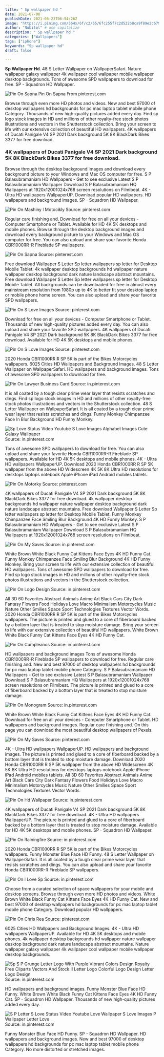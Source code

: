 ```yaml
---
title: " Sp wallpaper hd "
date: 2021-07-08
publishDate: 2021-06-23T06:54:26Z
image: "https://i.pinimg.com/564x/6f/c2/55/6fc255f7c2d522b8ca9f89e2c679dade.jpg"
author: "Nubitol" # use capitalize
description: " Sp wallpaper hd "
categories: ["Wallpapers"]
tags: ["iphone"]
keywords: "Sp wallpaper hd"
draft: false

---
```



**Sp Wallpaper Hd**. 48 S Letter Wallpaper on WallpaperSafari. Nature wallpaper galaxy wallpaper 4k wallpaper cool wallpaper mobile wallpaper desktop backgrounds. Tons of awesome SPD wallpapers to download for free. SP - Squadron HD Wallpaper.

![Pin On Sapna](https://i.pinimg.com/474x/cf/8a/99/cf8a99c34020f2b3977ee8ce15721484.jpg "Pin On Sapna")
Pin On Sapna From pinterest.com


Browse through even more HD photos and videos. New and best 97000 of desktop wallpapers hd backgrounds for pc mac laptop tablet mobile phone Category. Thousands of new high-quality pictures added every day. Find sp logo stock images in HD and millions of other royalty-free stock photos illustrations and vectors in the Shutterstock collection. Bring your screen to life with our extensive collection of beautiful HD wallpapers. 4K wallpapers of Ducati Panigale V4 SP 2021 Dark background 5K 8K BlackDark Bikes 3377 for free download.

### 4K wallpapers of Ducati Panigale V4 SP 2021 Dark background 5K 8K BlackDark Bikes 3377 for free download.

Browse through the desktop background images and download every background picture to your Windows and Mac OS computer for free. S P Balasubramaniam HD Wallpapers - Get to see exclusive Latest S P Balasubramaniam Wallpaper Download S P Balasubramaniam HQ Wallpapers at 1920x12001024x768 screen resolutions on Filmibeat. 4K - Ultra HD wallpapers WallpaperUP. Download popular HD wallpapers. HD wallpapers and background images. SP - Squadron HD Wallpaper.


![Pin On Mashiny I Motocikly](https://i.pinimg.com/originals/2b/22/7d/2b227d7da91a4858566b713df7ac3db1.jpg "Pin On Mashiny I Motocikly")
Source: pinterest.com

Regular care finishing and. Download for free on all your devices - Computer Smartphone or Tablet. Available for HD 4K 5K desktops and mobile phones. Browse through the desktop background images and download every background picture to your Windows and Mac OS computer for free. You can also upload and share your favorite Honda CBR1000RR-R Fireblade SP wallpapers.

![Pin On Sapna](https://i.pinimg.com/474x/cf/8a/99/cf8a99c34020f2b3977ee8ce15721484.jpg "Pin On Sapna")
Source: pinterest.com

Free download Wallpaper S Letter Sp letter wallpapers sp letter for Desktop Mobile Tablet. 4k wallpaper desktop backgrounds hd wallpaper nature wallpaper desktop background dark nature landscape abstract mountains. Free download Wallpaper S Letter Sp letter wallpapers sp letter for Desktop Mobile Tablet. All backgrounds can be downloaded for free in almost every mainstream resolution from 1080p up to 4K to better fit your desktop laptop or mobile phone home screen. You can also upload and share your favorite SPD wallpapers.

![Pin On S Love Images](https://i.pinimg.com/564x/4a/eb/db/4aebdb3b45d7622068f8b3d5f3219e55.jpg "Pin On S Love Images")
Source: pinterest.com

Download for free on all your devices - Computer Smartphone or Tablet. Thousands of new high-quality pictures added every day. You can also upload and share your favorite SPD wallpapers. 4K wallpapers of Ducati Panigale V4 SP 2021 Dark background 5K 8K BlackDark Bikes 3377 for free download. Available for HD 4K 5K desktops and mobile phones.

![Pin On S Love Images](https://i.pinimg.com/564x/0a/bb/37/0abb37a15059a050b3a16cbef786374b.jpg "Pin On S Love Images")
Source: pinterest.com

2020 Honda CBR1000RR R SP 5K is part of the Bikes Motorcycles wallpapers. 6025 Cities HD Wallpapers and Background Images. 48 S Letter Wallpaper on WallpaperSafari. HD wallpapers and background images. Tons of awesome SPD wallpapers to download for free.

![Pin On Lawyer Business Card](https://i.pinimg.com/originals/c2/1c/c0/c21cc0a4b26d704cd13ba2955e4da665.jpg "Pin On Lawyer Business Card")
Source: in.pinterest.com

It is all coated by a tough clear prime wear layer that resists scratches and dings. Find sp logo stock images in HD and millions of other royalty-free stock photos illustrations and vectors in the Shutterstock collection. 48 S Letter Wallpaper on WallpaperSafari. It is all coated by a tough clear prime wear layer that resists scratches and dings. Funny Monkey Chimpanzee Face In Blur Background HD Funny Monkey.

![Sp Love Status Video Youtube S Love Images Alphabet Images Cute Galaxy Wallpaper](https://i.pinimg.com/564x/29/16/22/29162230dcf5eabaddff54aced716417.jpg "Sp Love Status Video Youtube S Love Images Alphabet Images Cute Galaxy Wallpaper")
Source: in.pinterest.com

Tons of awesome SPD wallpapers to download for free. You can also upload and share your favorite Honda CBR1000RR-R Fireblade SP wallpapers. Available for HD 4K 5K desktops and mobile phones. 4K - Ultra HD wallpapers WallpaperUP. Download 2020 Honda CBR1000RR R SP 5K wallpaper from the above HD Widescreen 4K 5K 8K Ultra HD resolutions for desktops laptops notebook Apple iPhone iPad Android mobiles tablets.

![Pin On Motorky](https://i.pinimg.com/originals/b8/8b/8d/b88b8d6282aabb33b1bf12ae737de2b6.jpg "Pin On Motorky")
Source: pinterest.com

4K wallpapers of Ducati Panigale V4 SP 2021 Dark background 5K 8K BlackDark Bikes 3377 for free download. 4k wallpaper desktop backgrounds hd wallpaper nature wallpaper desktop background dark nature landscape abstract mountains. Free download Wallpaper S Letter Sp letter wallpapers sp letter for Desktop Mobile Tablet. Funny Monkey Chimpanzee Face Smiling Blur Background 4K HD Funny Monkey. S P Balasubramaniam HD Wallpapers - Get to see exclusive Latest S P Balasubramaniam Wallpaper Download S P Balasubramaniam HQ Wallpapers at 1920x12001024x768 screen resolutions on Filmibeat.

![Pin On My Saves](https://i.pinimg.com/564x/7f/be/03/7fbe03bef9cbe46f1e0f712a0585fbed.jpg "Pin On My Saves")
Source: in.pinterest.com

White Brown White Black Funny Cat Kittens Face Eyes 4K HD Funny Cat. Funny Monkey Chimpanzee Face Smiling Blur Background 4K HD Funny Monkey. Bring your screen to life with our extensive collection of beautiful HD wallpapers. Tons of awesome SPD wallpapers to download for free. Find sp logo stock images in HD and millions of other royalty-free stock photos illustrations and vectors in the Shutterstock collection.

![Pin On Logo Design](https://i.pinimg.com/474x/62/b1/89/62b1898acfbb51b6fe47f66671c2acfa.jpg "Pin On Logo Design")
Source: in.pinterest.com

All 3D 60 Favorites Abstract Animals Anime Art Black Cars City Dark Fantasy Flowers Food Holidays Love Macro Minimalism Motorcycles Music Nature Other Smilies Space Sport Technologies Textures Vector Words. 2020 Honda CBR1000RR R SP 5K is part of the Bikes Motorcycles wallpapers. The picture is printed and glued to a core of fiberboard backed by a bottom layer that is treated to stop moisture damage. Bring your screen to life with our extensive collection of beautiful HD wallpapers. White Brown White Black Funny Cat Kittens Face Eyes 4K HD Funny Cat.

![Pin On Cumpleanos](https://i.pinimg.com/474x/f9/89/90/f9899092f82061657c919c3bcd4143f2.jpg "Pin On Cumpleanos")
Source: in.pinterest.com

HD wallpapers and background images Tons of awesome Honda CBR1000RR-R Fireblade SP wallpapers to download for free. Regular care finishing and. New and best 97000 of desktop wallpapers hd backgrounds for pc mac laptop tablet mobile phone Category. S P Balasubramaniam HD Wallpapers - Get to see exclusive Latest S P Balasubramaniam Wallpaper Download S P Balasubramaniam HQ Wallpapers at 1920x12001024x768 screen resolutions on Filmibeat. The picture is printed and glued to a core of fiberboard backed by a bottom layer that is treated to stop moisture damage.

![Pin On Monogram](https://i.pinimg.com/736x/c1/e4/dc/c1e4dcdf1551a2661aa492b9c9954748.jpg "Pin On Monogram")
Source: in.pinterest.com

White Brown White Black Funny Cat Kittens Face Eyes 4K HD Funny Cat. Download for free on all your devices - Computer Smartphone or Tablet. HD wallpapers and background images. Regular care finishing and. On this page you can download the most beautiful desktop wallpapers of Pexels.

![Pin On My Saves](https://i.pinimg.com/564x/ed/3e/03/ed3e03a8a8126a08774bac6f6e790f77.jpg "Pin On My Saves")
Source: pinterest.com

4K - Ultra HD wallpapers WallpaperUP. HD wallpapers and background images. The picture is printed and glued to a core of fiberboard backed by a bottom layer that is treated to stop moisture damage. Download 2020 Honda CBR1000RR R SP 5K wallpaper from the above HD Widescreen 4K 5K 8K Ultra HD resolutions for desktops laptops notebook Apple iPhone iPad Android mobiles tablets. All 3D 60 Favorites Abstract Animals Anime Art Black Cars City Dark Fantasy Flowers Food Holidays Love Macro Minimalism Motorcycles Music Nature Other Smilies Space Sport Technologies Textures Vector Words.

![Pin On Hd Wallpaper](https://i.pinimg.com/originals/9f/b0/5d/9fb05d598ec8f77abd606f8b88a5345e.png "Pin On Hd Wallpaper")
Source: in.pinterest.com

4K wallpapers of Ducati Panigale V4 SP 2021 Dark background 5K 8K BlackDark Bikes 3377 for free download. 4K - Ultra HD wallpapers WallpaperUP. The picture is printed and glued to a core of fiberboard backed by a bottom layer that is treated to stop moisture damage. Available for HD 4K 5K desktops and mobile phones. SP - Squadron HD Wallpaper.

![Pin On Rainingfire](https://i.pinimg.com/736x/ab/7b/a4/ab7ba402d0780d622a8f5287dba00032.jpg "Pin On Rainingfire")
Source: in.pinterest.com

2020 Honda CBR1000RR R SP 5K is part of the Bikes Motorcycles wallpapers. Funny Monster Blue Face HD Funny. 48 S Letter Wallpaper on WallpaperSafari. It is all coated by a tough clear prime wear layer that resists scratches and dings. You can also upload and share your favorite Honda CBR1000RR-R Fireblade SP wallpapers.

![Pin On I Love Sp](https://i.pinimg.com/originals/bf/2d/05/bf2d054769268d0af9cfeec1424fd719.jpg "Pin On I Love Sp")
Source: in.pinterest.com

Choose from a curated selection of space wallpapers for your mobile and desktop screens. Browse through even more HD photos and videos. White Brown White Black Funny Cat Kittens Face Eyes 4K HD Funny Cat. New and best 97000 of desktop wallpapers hd backgrounds for pc mac laptop tablet mobile phone Category. Download popular HD wallpapers.

![Pin On Chris Rea](https://i.pinimg.com/originals/ff/05/51/ff05516058da608a14dc12b7ca4bfcf4.jpg "Pin On Chris Rea")
Source: pinterest.com

6025 Cities HD Wallpapers and Background Images. 4K - Ultra HD wallpapers WallpaperUP. Available for HD 4K 5K desktops and mobile phones. 4k wallpaper desktop backgrounds hd wallpaper nature wallpaper desktop background dark nature landscape abstract mountains. Nature wallpaper galaxy wallpaper 4k wallpaper cool wallpaper mobile wallpaper desktop backgrounds.

![Sp S P Grunge Letter Logo With Purple Vibrant Colors Design Royalty Free Cliparts Vectors And Stock Il Letter Logo Colorful Logo Design Letter Logo Design](https://i.pinimg.com/originals/b8/a8/18/b8a8181e1b8ae0523f5a1e2fe48a790b.jpg "Sp S P Grunge Letter Logo With Purple Vibrant Colors Design Royalty Free Cliparts Vectors And Stock Il Letter Logo Colorful Logo Design Letter Logo Design")
Source: in.pinterest.com

HD wallpapers and background images. Funny Monster Blue Face HD Funny. White Brown White Black Funny Cat Kittens Face Eyes 4K HD Funny Cat. SP - Squadron HD Wallpaper. Thousands of new high-quality pictures added every day.

![S P Letter S Love Status Video Youtube Love Wallpaper S Love Images P Wallpaper Letter Love](https://i.pinimg.com/564x/6f/c2/55/6fc255f7c2d522b8ca9f89e2c679dade.jpg "S P Letter S Love Status Video Youtube Love Wallpaper S Love Images P Wallpaper Letter Love")
Source: in.pinterest.com

Funny Monster Blue Face HD Funny. SP - Squadron HD Wallpaper. HD wallpapers and background images. New and best 97000 of desktop wallpapers hd backgrounds for pc mac laptop tablet mobile phone Category. No more distorted or stretched images.

